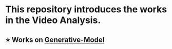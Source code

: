 # This repository introduces the works in the **Video Analysis**.


## ⭐ Works on [Generative-Model](Generative&#160;Model/summary.md)




